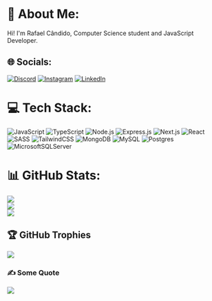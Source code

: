 # 💫 About Me:
Hi! I'm Rafael Cândido, Computer Science student and JavaScript Developer.


## 🌐 Socials:
[![Discord](https://img.shields.io/badge/Discord-%237289DA.svg?logo=discord&logoColor=white)](htttps://discord.gg/Cândido#6389) [![Instagram](https://img.shields.io/badge/Instagram-%23E4405F.svg?logo=Instagram&logoColor=white)](https://instagram.com/rafa.candido) [![LinkedIn](https://img.shields.io/badge/LinkedIn-%230077B5.svg?logo=linkedin&logoColor=white)](https://linkedin.com/in/rafacandido7) 

# 💻 Tech Stack:
![JavaScript](https://img.shields.io/badge/javascript-%23323330.svg?style=for-the-badge&logo=javascript&logoColor=%23F7DF1E) ![TypeScript](https://img.shields.io/badge/typescript-%23007ACC.svg?style=for-the-badge&logo=typescript&logoColor=white) ![Node.js](https://img.shields.io/badge/node.js-6DA55F?style=for-the-badge&logo=node.js&logoColor=white) ![Express.js](https://img.shields.io/badge/express.js-%23404d59.svg?style=for-the-badge&logo=express&logoColor=%2361DAFB) ![Next.js](https://img.shields.io/badge/Next-black?style=for-the-badge&logo=next.js&logoColor=white) ![React](https://img.shields.io/badge/react-%2320232a.svg?style=for-the-badge&logo=react&logoColor=%2361DAFB) ![SASS](https://img.shields.io/badge/SASS-hotpink.svg?style=for-the-badge&logo=SASS&logoColor=white) ![TailwindCSS](https://img.shields.io/badge/tailwindcss-%2338B2AC.svg?style=for-the-badge&logo=tailwind-css&logoColor=white) ![MongoDB](https://img.shields.io/badge/MongoDB-%234ea94b.svg?style=for-the-badge&logo=mongodb&logoColor=white) ![MySQL](https://img.shields.io/badge/mysql-%2300f.svg?style=for-the-badge&logo=mysql&logoColor=white) ![Postgres](https://img.shields.io/badge/postgres-%23316192.svg?style=for-the-badge&logo=postgresql&logoColor=white) ![MicrosoftSQLServer](https://img.shields.io/badge/Microsoft%20SQL%20Sever-CC2927?style=for-the-badge&logo=microsoft%20sql%20server&logoColor=white)
# 📊 GitHub Stats:
![](https://github-readme-stats.vercel.app/api?username=rafacandido7&theme=nightowl&hide_border=false&include_all_commits=true&count_private=true)<br/>
![](https://github-readme-streak-stats.herokuapp.com/?user=rafacandido7&theme=nightowl&hide_border=false)<br/>
![](https://github-readme-stats.vercel.app/api/top-langs/?username=rafacandido7&theme=nightowl&hide_border=false&include_all_commits=true&count_private=true&layout=compact)

## 🏆 GitHub Trophies
![](https://github-profile-trophy.vercel.app/?username=rafacandido7&theme=gitdimmed&no-frame=false&no-bg=true&margin-w=4)

### ✍️ Some Quote
![](https://user-images.githubusercontent.com/98934793/194191479-ed5e86b1-df1d-4e2d-813f-6e6e6a3ca08a.svg)
